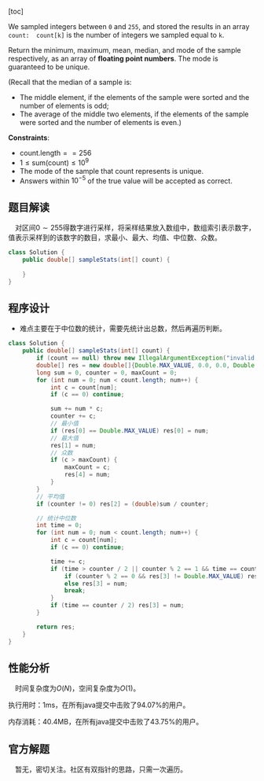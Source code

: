 [toc]

We sampled integers between `0` and `255`, and stored the results in an array `count:  count[k]` is the number of integers we sampled equal to `k`.

Return the minimum, maximum, mean, median, and mode of the sample respectively, as an array of **floating point numbers**.  The mode is guaranteed to be unique.

(Recall that the median of a sample is:

* The middle element, if the elements of the sample were sorted and the number of elements is odd;
* The average of the middle two elements, if the elements of the sample were sorted and the number of elements is even.)



**Constraints**:

* $\text{count.length} == 256$
* $1 \le \text{sum(count)} \le 10^9$
* The mode of the sample that count represents is unique.
* Answers within $10^{-5}$ of the true value will be accepted as correct.



## 题目解读

&emsp;对区间$0 \sim 255$得数字进行采样，将采样结果放入数组中，数组索引表示数字，值表示采样到的该数字的数目，求最小、最大、均值、中位数、众数。

```java
class Solution {
    public double[] sampleStats(int[] count) {
        
    }
}
```

## 程序设计

* 难点主要在于中位数的统计，需要先统计出总数，然后再遍历判断。

```java
class Solution {
    public double[] sampleStats(int[] count) {
        if (count == null) throw new IllegalArgumentException("invalid param");
        double[] res = new double[]{Double.MAX_VALUE, 0.0, 0.0, Double.MAX_VALUE, 0.0};
        long sum = 0, counter = 0, maxCount = 0;
        for (int num = 0; num < count.length; num++) {
            int c = count[num];
            if (c == 0) continue;

            sum += num * c;
            counter += c;
            // 最小值
            if (res[0] == Double.MAX_VALUE) res[0] = num;
            // 最大值
            res[1] = num;
            // 众数
            if (c > maxCount) {
                maxCount = c;
                res[4] = num;
            }
        }
        // 平均值
        if (counter != 0) res[2] = (double)sum / counter;

        // 统计中位数
        int time = 0;
        for (int num = 0; num < count.length; num++) {
            int c = count[num];
            if (c == 0) continue;

            time += c;
            if (time > counter / 2 || counter % 2 == 1 && time == counter / 2) {
                if (counter % 2 == 0 && res[3] != Double.MAX_VALUE) res[3] = (res[3] + num) / 2;
                else res[3] = num;
                break;
            }
            if (time == counter / 2) res[3] = num;
        }

        return res;
    }
}
```

## 性能分析

&emsp;时间复杂度为$O(N)$，空间复杂度为$O(1)$。

执行用时：1ms，在所有java提交中击败了94.07%的用户。

内存消耗：40.4MB，在所有java提交中击败了43.75%的用户。

## 官方解题

&emsp;暂无，密切关注。社区有双指针的思路，只需一次遍历。